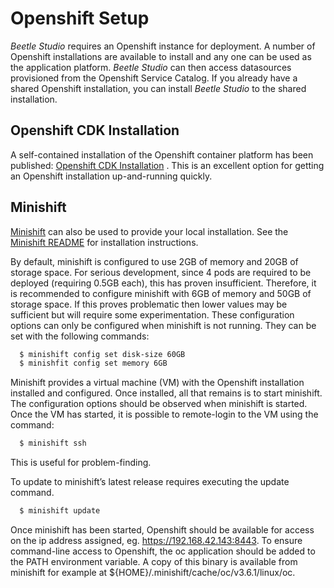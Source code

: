 # Openshift Setup

_Beetle Studio_ requires an Openshift instance for deployment. A number of Openshift installations are available to install and any one can be used as the application platform. _Beetle Studio_ can then access datasources provisioned from the Openshift Service Catalog.  If you already have a shared Openshift installation, you can install _Beetle Studio_ to the shared installation.

## Openshift CDK Installation

A self-contained installation of the Openshift container platform has been published: [Openshift CDK Installation](http://www.schabell.org/2017/12/cloud-happiness-how-to-install-new-openshift-v37-in-minutes.html) .  This is an excellent option for getting an Openshift installation up-and-running quickly.

## Minishift

[Minishift](https://github.com/minishift/minishift) can also be used to provide your local installation.  See the [Minishift README](https://github.com/minishift/minishift/blob/master/README.adoc) for installation instructions.

By default, minishift is configured to use 2GB of memory and 20GB of storage space. For serious development, since 4 pods are required to be deployed (requiring 0.5GB each), this has proven insufficient. Therefore, it is recommended to configure minishift with 6GB of memory and 50GB of storage space. If this proves problematic then lower values may be sufficient but will require some experimentation. These configuration options can only be configured when minishift is not running. They can be set with the following commands:
```bash
  $ minishift config set disk-size 60GB
  $ minishfit config set memory 6GB
```
Minishift provides a virtual machine (VM) with the Openshift installation installed and configured. Once installed, all that remains is to start minishift. The configuration options should be observed when minishift is started. Once the VM has started, it is possible to remote-login to the VM using the command:
```bash
  $ minishift ssh
```
This is useful for problem-finding. 

To update to minishift’s latest release requires executing the update command.
```bash
  $ minishift update
```
Once minishift has been started, Openshift should be available for access on the ip address assigned, eg. https://192.168.42.143:8443.
To ensure command-line access to Openshift, the oc application should be added to the PATH environment variable. A copy of this binary is available from minishift for example at ${HOME}/.minishift/cache/oc/v3.6.1/linux/oc.

